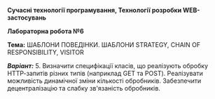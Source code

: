 **Сучасні технології програмування, Технології розробки WEB-застосувань**

**Лабораторна робота №6**

**Тема:** ШАБЛОНИ ПОВЕДІНКИ. ШАБЛОНИ STRATEGY, CHAIN OF RESPONSIBILITY, VISITOR
 

_**Варіант:**_ 
	5. Визначити специфікації класів, що реалізують обробку НТТР-запитів
	різних типів (наприклад GET та POST). Реалізувати можливість
	динамічної зміни кількості обробників. Забезпечити децентралізацію та
	слабку зв'язаність обробників. 
 